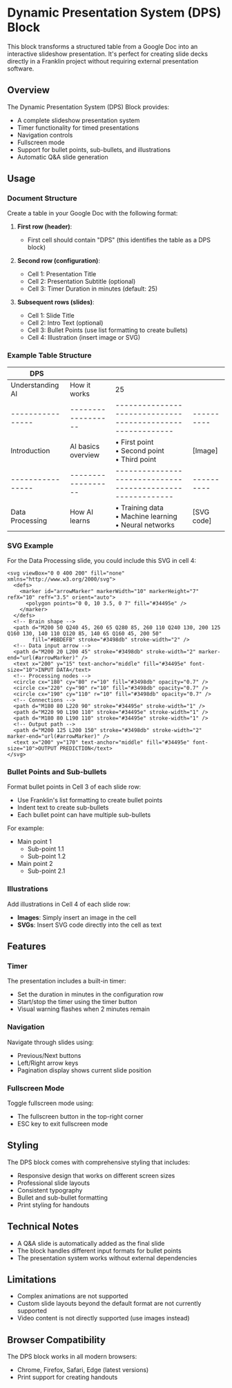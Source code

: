 # Dynamic Presentation System (DPS) Block

This block transforms a structured table from a Google Doc into an interactive slideshow presentation. It's perfect for creating slide decks directly in a Franklin project without requiring external presentation software.

## Overview

The Dynamic Presentation System (DPS) Block provides:

- A complete slideshow presentation system
- Timer functionality for timed presentations
- Navigation controls
- Fullscreen mode
- Support for bullet points, sub-bullets, and illustrations
- Automatic Q&A slide generation

## Usage

### Document Structure

Create a table in your Google Doc with the following format:

1. **First row (header)**: 
   - First cell should contain "DPS" (this identifies the table as a DPS block)

2. **Second row (configuration)**:
   - Cell 1: Presentation Title
   - Cell 2: Presentation Subtitle (optional)
   - Cell 3: Timer Duration in minutes (default: 25)

3. **Subsequent rows (slides)**:
   - Cell 1: Slide Title
   - Cell 2: Intro Text (optional)
   - Cell 3: Bullet Points (use list formatting to create bullets)
   - Cell 4: Illustration (insert image or SVG)

### Example Table Structure

| DPS              |                    |                                                            |            |
| ---------------- | ------------------ | ---------------------------------------------------------- | ---------- |
| Understanding AI | How it works       | 25                                                         |            |
| ---------------- | ------------------ | ---------------------------------------------------------- | ---------- |
| Introduction     | AI basics overview | • First point<br>• Second point<br>• Third point           | [Image]    |
| ---------------- | ------------------ | ---------------------------------------------------------- | ---------- |
| Data Processing  | How AI learns      | • Training data<br>• Machine learning<br>• Neural networks | [SVG code] |

### SVG Example

For the Data Processing slide, you could include this SVG in cell 4:

```
<svg viewBox="0 0 400 200" fill="none" xmlns="http://www.w3.org/2000/svg">
  <defs>
    <marker id="arrowMarker" markerWidth="10" markerHeight="7" refX="10" refY="3.5" orient="auto">
      <polygon points="0 0, 10 3.5, 0 7" fill="#34495e" />
    </marker>
  </defs>
  <!-- Brain shape -->
  <path d="M200 50 Q240 45, 260 65 Q280 85, 260 110 Q240 130, 200 125 Q160 130, 140 110 Q120 85, 140 65 Q160 45, 200 50" 
        fill="#BBDEFB" stroke="#3498db" stroke-width="2" />
  <!-- Data input arrow -->
  <path d="M200 20 L200 45" stroke="#3498db" stroke-width="2" marker-end="url(#arrowMarker)" />
  <text x="200" y="15" text-anchor="middle" fill="#34495e" font-size="10">INPUT DATA</text>
  <!-- Processing nodes -->
  <circle cx="180" cy="80" r="10" fill="#3498db" opacity="0.7" />
  <circle cx="220" cy="90" r="10" fill="#3498db" opacity="0.7" />
  <circle cx="190" cy="110" r="10" fill="#3498db" opacity="0.7" />
  <!-- Connections -->
  <path d="M180 80 L220 90" stroke="#34495e" stroke-width="1" />
  <path d="M220 90 L190 110" stroke="#34495e" stroke-width="1" />
  <path d="M180 80 L190 110" stroke="#34495e" stroke-width="1" />
  <!-- Output path -->
  <path d="M200 125 L200 150" stroke="#3498db" stroke-width="2" marker-end="url(#arrowMarker)" />
  <text x="200" y="170" text-anchor="middle" fill="#34495e" font-size="10">OUTPUT PREDICTION</text>
</svg>
```

### Bullet Points and Sub-bullets

Format bullet points in Cell 3 of each slide row:

- Use Franklin's list formatting to create bullet points
- Indent text to create sub-bullets
- Each bullet point can have multiple sub-bullets

For example:

* Main point 1
  * Sub-point 1.1
  * Sub-point 1.2
* Main point 2
  * Sub-point 2.1

### Illustrations

Add illustrations in Cell 4 of each slide row:

- **Images**: Simply insert an image in the cell
- **SVGs**: Insert SVG code directly into the cell as text

## Features

### Timer

The presentation includes a built-in timer:

- Set the duration in minutes in the configuration row
- Start/stop the timer using the timer button
- Visual warning flashes when 2 minutes remain

### Navigation

Navigate through slides using:

- Previous/Next buttons
- Left/Right arrow keys
- Pagination display shows current slide position

### Fullscreen Mode

Toggle fullscreen mode using:

- The fullscreen button in the top-right corner
- ESC key to exit fullscreen mode

## Styling

The DPS block comes with comprehensive styling that includes:

- Responsive design that works on different screen sizes
- Professional slide layouts
- Consistent typography
- Bullet and sub-bullet formatting
- Print styling for handouts

## Technical Notes

- A Q&A slide is automatically added as the final slide
- The block handles different input formats for bullet points
- The presentation system works without external dependencies

## Limitations

- Complex animations are not supported
- Custom slide layouts beyond the default format are not currently supported
- Video content is not directly supported (use images instead)

## Browser Compatibility

The DPS block works in all modern browsers:

- Chrome, Firefox, Safari, Edge (latest versions)
- Print support for creating handouts
 